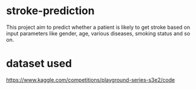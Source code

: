 # stroke-prediction
This project aim to predict whether a patient is likely to get stroke based on input parameters like gender, age, various diseases, smoking status and so on.
# dataset used
https://www.kaggle.com/competitions/playground-series-s3e2/code
